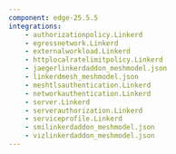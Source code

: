 ```yaml
---
component: edge-25.5.5
integrations:
    - authorizationpolicy.Linkerd
    - egressnetwork.Linkerd
    - externalworkload.Linkerd
    - httplocalratelimitpolicy.Linkerd
    - jaegerlinkerdaddon_meshmodel.json
    - linkerdmesh_meshmodel.json
    - meshtlsauthentication.Linkerd
    - networkauthentication.Linkerd
    - server.Linkerd
    - serverauthorization.Linkerd
    - serviceprofile.Linkerd
    - smilinkerdaddon_meshmodel.json
    - vizlinkerdaddon_meshmodel.json
---
```

